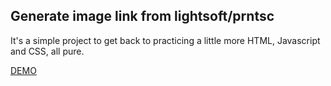 ## Generate image link from lightsoft/prntsc

It's a simple project to get back to practicing a little more HTML, Javascript and CSS, all pure.

[DEMO](https://zthiagor.github.io/generator-links-images-prntsc/)


